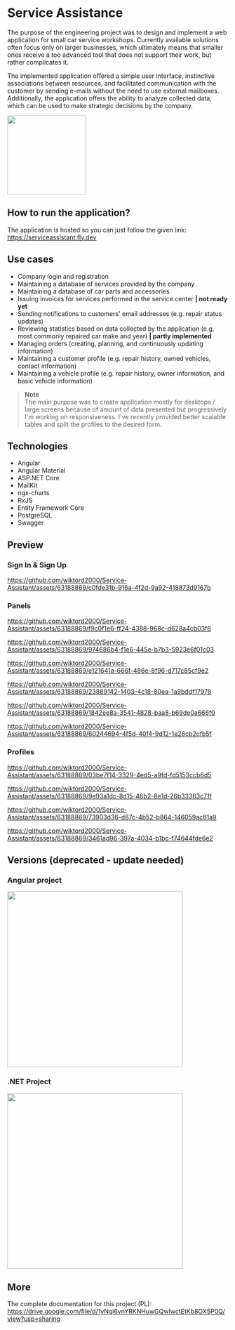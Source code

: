 # Service Assistance
The purpose of the engineering project was to design and implement a web application for small car service workshops. Currently available solutions often focus only on larger businesses, which ultimately means that smaller ones receive a too advanced tool that does not support their work, but rather complicates it.

The implemented application offered a simple user interface, instinctive associations between resources, and facilitated communication with the customer by sending e-mails without the need to use external mailboxes. Additionally, the application offers the ability to analyze collected data, which can be used to make strategic decisions by the company.

<img width=180 src="https://user-images.githubusercontent.com/63188869/218562492-2779f525-26c4-4e8f-9455-e91a034a6242.png" />

## How to run the application?
The application is hosted so you can just follow the given link:
https://serviceassistant.fly.dev

## Use cases

- Company login and registration
- Maintaining a database of services provided by the company
- Maintaining a database of car parts and accessories
- Issuing invoices for services performed in the service center **| not ready yet**
- Sending notifications to customers' email addresses (e.g. repair status updates)
- Reviewing statistics based on data collected by the application (e.g. most commonly repaired car make and year) **| partly implemented**
- Managing orders (creating, planning, and continuously updating information)
- Maintaining a customer profile (e.g. repair history, owned vehicles, contact information)
- Maintaining a vehicle profile (e.g. repair history, owner information, and basic vehicle information)

> **Note**<br/> 
> The main purpose was to create application mostly for desktops / large screens because of amount of data presented but progressively I'm working on responsiveness. I've recently provided better scalable tables and split the profiles to the desired form.<br/> 

## Technologies 

- Angular
- Angular Material
- ASP.NET Core
- MailKit
- ngx-charts
- RxJS
- Entity Framework Core
- PostgreSQL
- Swagger

## Preview

### Sign In & Sign Up
https://github.com/wiktord2000/Service-Assistant/assets/63188869/c0fde31b-916a-4f2d-9a92-418873d9167b

### Panels
https://github.com/wiktord2000/Service-Assistant/assets/63188869/f9c0f1e6-ff24-4388-968c-d628a4cb03f8

https://github.com/wiktord2000/Service-Assistant/assets/63188869/974686b4-f1e6-445e-b7b3-5923e6f01c03

https://github.com/wiktord2000/Service-Assistant/assets/63188869/e121641a-666f-486e-8f96-d717c85cf9e2

https://github.com/wiktord2000/Service-Assistant/assets/63188869/23889142-1403-4c18-80ea-1a9bddf17978

https://github.com/wiktord2000/Service-Assistant/assets/63188869/1842ee8a-3541-4828-baa8-b69de0a666f0

https://github.com/wiktord2000/Service-Assistant/assets/63188869/60244694-4f5d-40f4-9d12-1e26cb2cfb5f

### Profiles
https://github.com/wiktord2000/Service-Assistant/assets/63188869/03be7f14-3329-4ed5-a9fd-fd5153ccb6d5

https://github.com/wiktord2000/Service-Assistant/assets/63188869/9e93a1dc-8d15-46b2-8e1d-26b33363c71f

https://github.com/wiktord2000/Service-Assistant/assets/63188869/73903d36-d87c-4b52-b864-146059ac61a9

https://github.com/wiktord2000/Service-Assistant/assets/63188869/3461ad96-397a-4034-b1bc-f74644fde6e2

## Versions (deprecated - update needed)

### Angular project
<kbd><img width=400 src="https://user-images.githubusercontent.com/63188869/221030446-4890cdb9-8e8e-4aa9-8210-bfaf6f325a35.png" /></kbd>

### .NET Project
<kbd><img width=400 src="https://user-images.githubusercontent.com/63188869/221031975-102e7b0a-afce-46ff-adc1-0200848f6d90.png" /></kbd>

## More
The complete documentation for this project (PL): 
<br/>
https://drive.google.com/file/d/1yNgi6vnYRKNHuwGQwIwctEtKb8OX5P0Q/view?usp=sharing
